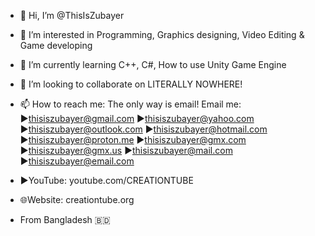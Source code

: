 - 👋 Hi, I’m @ThisIsZubayer
- 👀 I’m interested in Programming, Graphics designing, Video Editing & Game developing
- 🌱 I’m currently learning C++, C#, How to use Unity Game Engine
- 💞️ I’m looking to collaborate on LITERALLY NOWHERE!
- 📫 How to reach me: The only way is email!
                       Email me: 
►thisiszubayer@gmail.com 
►thisiszubayer@yahoo.com 
►thisiszubayer@outlook.com 
►thisiszubayer@hotmail.com 
►thisiszubayer@proton.me 
►thisiszubayer@gmx.com 
►thisiszubayer@gmx.us 
►thisiszubayer@mail.com 
►thisiszubayer@email.com 


- ▶️YouTube: youtube.com/CREATIONTUBE
- 🌐Website: creationtube.org
- From Bangladesh :bangladesh:


